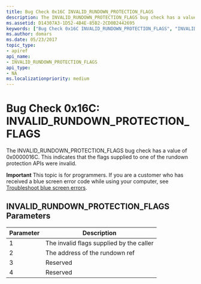 ```yaml
---
title: Bug Check 0x16C INVALID_RUNDOWN_PROTECTION_FLAGS
description: The INVALID_RUNDOWN_PROTECTION_FLAGS bug check has a value of 0x0000016C. This indicates that the flags supplied to one of the rundown protection APIs were invalid.
ms.assetid: D14307A3-1D52-4B4E-85B2-2CD0B2442695
keywords: ["Bug Check 0x16C INVALID_RUNDOWN_PROTECTION_FLAGS", "INVALID_RUNDOWN_PROTECTION_FLAGS"]
ms.author: domars
ms.date: 05/23/2017
topic_type:
- apiref
api_name:
- INVALID_RUNDOWN_PROTECTION_FLAGS
api_type:
- NA
ms.localizationpriority: medium
---
```


# Bug Check 0x16C: INVALID\_RUNDOWN\_PROTECTION\_FLAGS


The INVALID\_RUNDOWN\_PROTECTION\_FLAGS bug check has a value of 0x0000016C. This indicates that the flags supplied to one of the rundown protection APIs were invalid.

**Important** This topic is for programmers. If you are a customer who has received a blue screen error code while using your computer, see [Troubleshoot blue screen errors](http://windows.microsoft.com/windows-10/troubleshoot-blue-screen-errors).

## INVALID\_RUNDOWN\_PROTECTION\_FLAGS Parameters


| Parameter | Description                              |
|-----------|------------------------------------------|
| 1         | The invalid flags supplied by the caller |
| 2         | The address of the rundown ref           |
| 3         | Reserved                                 |
| 4         | Reserved                                 |

 

 

 




